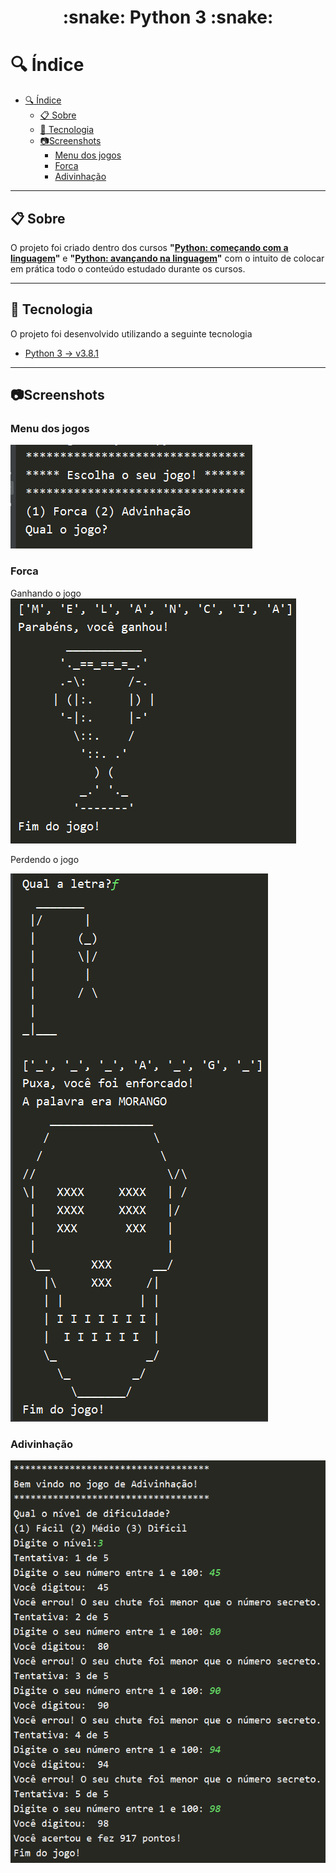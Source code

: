 <h1 align="center"> :snake: Python 3 :snake: </h1>

# :mag: Índice
- [:mag: Índice](#mag-índice)
  - [:clipboard: Sobre](#clipboard-sobre)
  - [:rocket: Tecnologia](#rocket-tecnologia)
  - [:camera:Screenshots](#camerascreenshots)
    - [Menu dos jogos](#menu-dos-jogos)
    - [Forca](#forca)
    - [Adivinhação](#adivinhação)



---
## :clipboard: Sobre

O projeto foi criado dentro dos cursos **"<a href="https://cursos.alura.com.br/course/python-introducao-a-linguagem">Python: começando com a linguagem</a>"** e **"<a href="https://cursos.alura.com.br/course/python-3-avancando-na-linguagem">Python: avançando na linguagem</a>"**  com o intuito de colocar em prática todo o conteúdo estudado durante os cursos.

---
## :rocket: Tecnologia

O projeto foi desenvolvido utilizando a seguinte tecnologia

- [Python 3 → v3.8.1](https://www.python.org/)

---

## :camera:Screenshots

### Menu dos jogos
![Menu dos jogos](./assets/imgs/menu-jogos.png)


### Forca
Ganhando o jogo
![Ganhando o jogo](./assets/imgs/vencendo-jogo-forca.png)

Perdendo o jogo

![Perdendo o jogo](./assets/imgs/perdendo-jogo-forca.png)


### Adivinhação
![Jogo de adivinhação](./assets/imgs/jogo-adivinhacao.png)